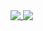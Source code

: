 <a href="https://github.com/anuraghazra/github-readme-stats">
  <img align="top" src="https://github-readme-stats.vercel.app/api?username=MarcusWichelmann&count_private=true&show_icons=true&theme=dark" />
</a>
<a href="https://github.com/anuraghazra/convoychat">
  <img align="top" src="https://github-readme-stats.vercel.app/api/top-langs/?username=MarcusWichelmann&hide=html,css,smalltalk&langs_count=8&layout=compact&theme=dark" />
</a>
